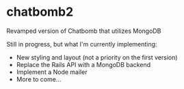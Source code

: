 # chatbomb2
Revamped version of Chatbomb that utilizes MongoDB

Still in progress, but what I'm currently implementing:
<ul>
<li>New styling and layout (not a priority on the first version)</li>
<li>Replace the Rails API with a MongoDB backend</li>
<li>Implement a Node mailer</li>
<li>More to come...</li>
</ul>
